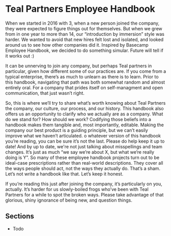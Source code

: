 # Teal Partners Employee Handbook

When we started in 2016 with 3, when a new person joined the company, they were expected to figure things out for themselves. 
But when we grew from in one year to more than 14, our “introduction by immersion” style was harder. 
We wanted to avoid that new hires felt lost and isolated, and looked around us to see how other companies did it. 
Inspired by Basecamp Employee Handbook, we decided to do something simular. Future will tell if it works out :)

It can be unnerving to join any company, but perhaps Teal partners in particular, given how different some of our practices are. 
If you come from a typical enterprise, there’s as much to unlearn as there is to learn. 
Prior to this handbook, navigating that path was both somewhat random and almost entirely oral. 
For a company that prides itself on self-managment and open communication, that just wasn’t right.

So, this is where we’ll try to share what’s worth knowing about Teal Partners the company, our culture, our process, and our history. 
This handbook also offers us an opportunity to clarify who we actually are as a company. 
What do we stand for? How should we work? 
Codifying those beliefs into a handbook makes them tangible and, most importantly, editable.
Making the company our best product is a guiding principle, but we can’t easily improve what we haven’t articulated. 
o whatever version of this handbook you’re reading, you can be sure it’s not the last. 
Please do help keep it up to date! And by up to date, we're not just talking about misspellings and team changes. 
It’s just as much “we say we’re about X, but what we’re really doing is Y”. 
So many of these employee handbook projects turn out to be ideal-case prescriptions rather than real-world descriptions. 
They cover all the ways people should act, not the ways they actually do. 
That’s a sham. Let’s not write a handbook like that. Let’s keep it honest.

If you’re reading this just after joining the company, it’s particularly on you, actually. 
It’s harder for us slowly-boiled frogs who’ve been with Teal Partners for a while to spot the broken ways. 
Please take advantage of that glorious, shiny ignorance of being new, and question things.


## Sections
* Todo

